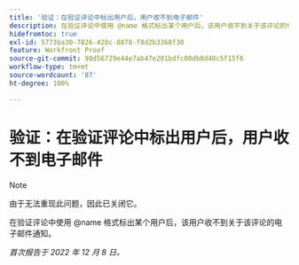 ```yaml
---
title: '验证：在验证评论中标出用户后，用户收不到电子邮件'
description: 在验证评论中使用 @name 格式标出某个用户后，该用户收不到关于该评论的电子邮件通知。
hidefromtoc: true
exl-id: 5773ba30-7826-428c-8878-f8d2b3368f30
feature: Workfront Proof
source-git-commit: 98d56729e44e7ab47e201bdfc00db8d40c5f15f6
workflow-type: tm+mt
source-wordcount: '87'
ht-degree: 100%

---
```


# 验证：在验证评论中标出用户后，用户收不到电子邮件

>[!NOTE]
>
>由于无法重现此问题，因此已关闭它。

在验证评论中使用 @name 格式标出某个用户后，该用户收不到关于该评论的电子邮件通知。

_首次报告于 2022 年 12 月 8 日。_
